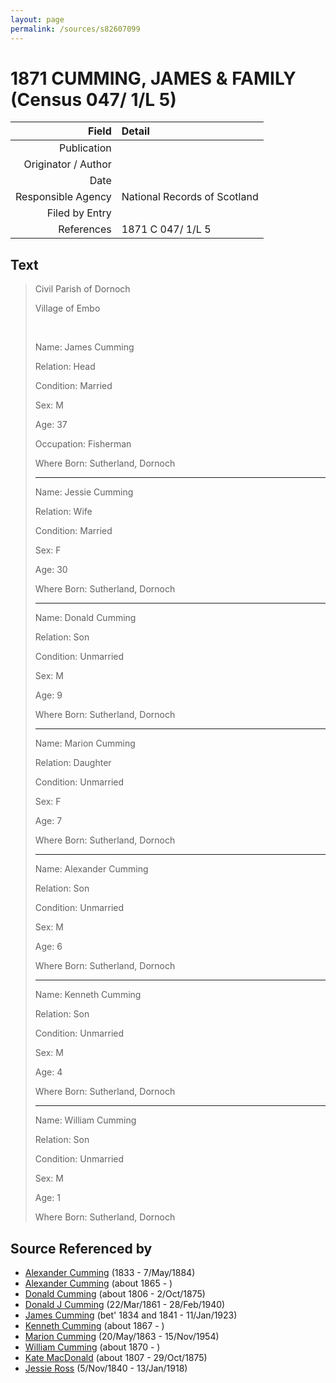 ```yaml
---
layout: page
permalink: /sources/s82607099
---
```


# 1871 CUMMING, JAMES & FAMILY (Census 047/ 1/L 5)

Field | Detail
---:|:---
Publication | 
Originator / Author | 
Date | 
Responsible Agency | National Records of Scotland
Filed by Entry | 
References | 1871 C 047/ 1/L 5

## Text

> Civil Parish of Dornoch
>
> Village of Embo
>
> <br/>
>
> Name: James Cumming
>
> Relation: Head
>
> Condition: Married
>
> Sex: M
>
> Age: 37
>
> Occupation: Fisherman
>
> Where Born: Sutherland, Dornoch
>
> ---
>
> Name: Jessie Cumming
>
> Relation: Wife
>
> Condition: Married
>
> Sex: F
>
> Age: 30
>
> Where Born: Sutherland, Dornoch
>
> ---
>
> Name: Donald Cumming
>
> Relation: Son
>
> Condition: Unmarried
>
> Sex: M
>
> Age: 9
>
> Where Born: Sutherland, Dornoch
>
> ---
>
> Name: Marion Cumming
>
> Relation: Daughter
>
> Condition: Unmarried
>
> Sex: F
>
> Age: 7
>
> Where Born: Sutherland, Dornoch
>
> ---
>
> Name: Alexander Cumming
>
> Relation: Son
>
> Condition: Unmarried
>
> Sex: M
>
> Age: 6
>
> Where Born: Sutherland, Dornoch
>
> ---
>
> Name: Kenneth Cumming
>
> Relation: Son
>
> Condition: Unmarried
>
> Sex: M
>
> Age: 4
>
> Where Born: Sutherland, Dornoch
>
> ---
>
> Name: William Cumming
>
> Relation: Son
>
> Condition: Unmarried
>
> Sex: M
>
> Age: 1
>
> Where Born: Sutherland, Dornoch
>

## Source Referenced by

* [Alexander Cumming](../people/@7028096@-alexander-cumming-b1833-d1884-5-7.md) (1833 - 7/May/1884)
* [Alexander Cumming](../people/@7306221@-alexander-cumming-b1865-d.md) (about 1865 - )
* [Donald Cumming](../people/@45726416@-donald-cumming-b1806-d1875-10-2.md) (about 1806 - 2/Oct/1875)
* [Donald J Cumming](../people/@20465544@-donald-j-cumming-b1861-3-22-d1940-2-28.md) (22/Mar/1861 - 28/Feb/1940)
* [James Cumming](../people/@66384942@-james-cumming-b1834~1841-d1923-1-11.md) (bet' 1834 and 1841 - 11/Jan/1923)
* [Kenneth Cumming](../people/@14447152@-kenneth-cumming-b1867-d.md) (about 1867 - )
* [Marion Cumming](../people/@59851647@-marion-cumming-b1863-5-20-d1954-11-15.md) (20/May/1863 - 15/Nov/1954)
* [William Cumming](../people/@10016098@-william-cumming-b1870-d.md) (about 1870 - )
* [Kate MacDonald](../people/@28255030@-kate-macdonald-b1807-d1875-10-29.md) (about 1807 - 29/Oct/1875)
* [Jessie Ross](../people/@60546968@-jessie-ross-b1840-11-5-d1918-1-13.md) (5/Nov/1840 - 13/Jan/1918)
